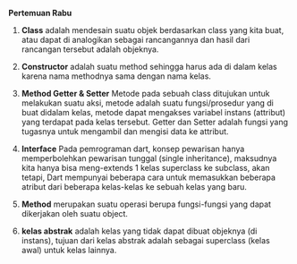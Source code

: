 __Pertemuan Rabu__

1. __Class__ adalah mendesain suatu objek berdasarkan class yang kita buat, atau dapat di analogikan sebagai rancangannya dan hasil dari rancangan tersebut adalah objeknya.

2. __Constructor__ adalah suatu method sehingga harus ada di dalam kelas karena nama methodnya sama dengan nama kelas.

3. __Method Getter & Setter__
Metode pada sebuah class ditujukan untuk melakukan suatu aksi, metode adalah suatu fungsi/prosedur yang di buat didalam kelas, metode dapat mengakses variabel instans (attribut) yang terdapat pada kelas tersebut. Getter dan Setter adalah fungsi yang tugasnya untuk mengambil dan mengisi data ke attribut.

4. __Interface__
Pada pemrograman dart, konsep pewarisan hanya memperbolehkan pewarisan tunggal (single inheritance), maksudnya kita hanya bisa meng-extends 1 kelas superclass ke subclass, akan tetapi, Dart mempunyai beberapa cara untuk memasukkan beberapa atribut dari beberapa kelas-kelas ke sebuah kelas yang baru.

5. __Method__ merupakan suatu operasi berupa fungsi-fungsi yang dapat dikerjakan oleh suatu object.

6. __kelas abstrak__ adalah kelas yang tidak dapat dibuat objeknya (di instans), tujuan dari kelas abstrak adalah sebagai superclass (kelas awal) untuk kelas lainnya.
